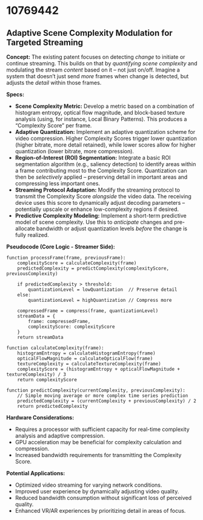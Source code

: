 # 10769442

## Adaptive Scene Complexity Modulation for Targeted Streaming

**Concept:** The existing patent focuses on detecting *change* to initiate or continue streaming. This builds on that by *quantifying scene complexity* and modulating the stream *content* based on it – not just on/off. Imagine a system that doesn’t just send *more* frames when change is detected, but adjusts the *detail* within those frames.

**Specs:**

*   **Scene Complexity Metric:** Develop a metric based on a combination of histogram entropy, optical flow magnitude, and block-based texture analysis (using, for instance, Local Binary Patterns). This produces a “Complexity Score” per frame.
*   **Adaptive Quantization:** Implement an adaptive quantization scheme for video compression. Higher Complexity Scores trigger lower quantization (higher bitrate, more detail retained), while lower scores allow for higher quantization (lower bitrate, more compression).
*   **Region-of-Interest (ROI) Segmentation:** Integrate a basic ROI segmentation algorithm (e.g., saliency detection) to identify areas within a frame contributing most to the Complexity Score. Quantization can then be *selectively* applied – preserving detail in important areas and compressing less important ones.
*   **Streaming Protocol Adaptation:** Modify the streaming protocol to transmit the Complexity Score *alongside* the video data. The receiving device uses this score to dynamically adjust decoding parameters – potentially upscale or enhance low-complexity regions if desired.
*   **Predictive Complexity Modeling:** Implement a short-term predictive model of scene complexity. Use this to *anticipate* changes and pre-allocate bandwidth or adjust quantization levels *before* the change is fully realized.

**Pseudocode (Core Logic - Streamer Side):**

```
function processFrame(frame, previousFrame):
    complexityScore = calculateComplexity(frame)
    predictedComplexity = predictComplexity(complexityScore, previousComplexity)

    if predictedComplexity > threshold:
        quantizationLevel = lowQuantization  // Preserve detail
    else:
        quantizationLevel = highQuantization // Compress more

    compressedFrame = compress(frame, quantizationLevel)
    streamData = {
        frame: compressedFrame,
        complexityScore: complexityScore
    }
    return streamData

function calculateComplexity(frame):
    histogramEntropy = calculateHistogramEntropy(frame)
    opticalFlowMagnitude = calculateOpticalFlow(frame)
    textureComplexity = calculateTextureComplexity(frame)
    complexityScore = (histogramEntropy + opticalFlowMagnitude + textureComplexity) / 3
    return complexityScore

function predictComplexity(currentComplexity, previousComplexity):
    // Simple moving average or more complex time series prediction
    predictedComplexity = (currentComplexity + previousComplexity) / 2
    return predictedComplexity
```

**Hardware Considerations:**

*   Requires a processor with sufficient capacity for real-time complexity analysis and adaptive compression.
*   GPU acceleration may be beneficial for complexity calculation and compression.
*   Increased bandwidth requirements for transmitting the Complexity Score.

**Potential Applications:**

*   Optimized video streaming for varying network conditions.
*   Improved user experience by dynamically adjusting video quality.
*   Reduced bandwidth consumption without significant loss of perceived quality.
*   Enhanced VR/AR experiences by prioritizing detail in areas of focus.